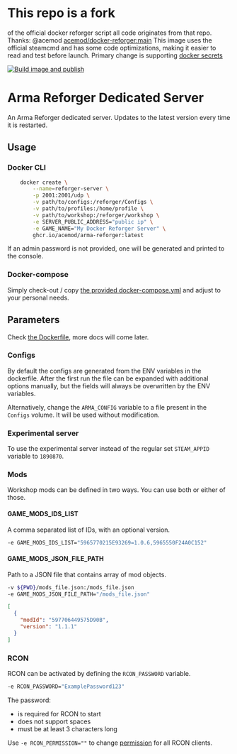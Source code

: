 # This repo is a fork
of the official docker reforger script all code originates from that repo. Thanks: @acemod [acemod/docker-reforger:main](https://github.com/acemod/docker-reforger)
This image uses the official steamcmd and has some code optimizations, making it easier to read and test before launch.
Primary change is supporting [docker secrets](https://docs.docker.com/engine/swarm/secrets/) 

[![Build image and publish](https://github.com/Nhimself/docker-reforger/actions/workflows/ghcr.yaml/badge.svg)](https://github.com/Nhimself/docker-reforger/actions/workflows/ghcr.yaml)

# Arma Reforger Dedicated Server

An Arma Reforger dedicated server. Updates to the latest version every time it is restarted.

## Usage

### Docker CLI

```sh
    docker create \
        --name=reforger-server \
        -p 2001:2001/udp \
        -v path/to/configs:/reforger/Configs \
        -v path/to/profiles:/home/profile \
        -v path/to/workshop:/reforger/workshop \
        -e SERVER_PUBLIC_ADDRESS="public ip" \
        -e GAME_NAME="My Docker Reforger Server" \
        ghcr.io/acemod/arma-reforger:latest
```

If an admin password is not provided, one will be generated and printed to the console.

### Docker-compose

Simply check-out / copy [the provided docker-compose.yml](docker-compose.yml) and adjust to your personal needs.

## Parameters

Check [the Dockerfile](Dockerfile#L32-L67), more docs will come later.

### Configs

By default the configs are generated from the ENV variables in the dockerfile. After the first run the file can be expanded with additional options manually, but the fields will always be overwritten by the ENV variables.

Alternatively, change the `ARMA_CONFIG` variable to a file present in the `Configs` volume. It will be used without modification.

### Experimental server

To use the experimental server instead of the regular set `STEAM_APPID` variable to `1890870`.

### Mods

Workshop mods can be defined in two ways. You can use both or either of those.

#### GAME_MODS_IDS_LIST

A comma separated list of IDs, with an optional version.

```sh
-e GAME_MODS_IDS_LIST="5965770215E93269=1.0.6,5965550F24A0C152"
```

#### GAME_MODS_JSON_FILE_PATH

Path to a JSON file that contains array of mod objects.

```sh
-v ${PWD}/mods_file.json:/mods_file.json
-e GAME_MODS_JSON_FILE_PATH="/mods_file.json" 
```

```json
[
  {
    "modId": "597706449575D90B",
    "version": "1.1.1"
  }
]
```
### RCON

RCON can be activated by defining the `RCON_PASSWORD` variable.

```sh
-e RCON_PASSWORD="ExamplePassword123"
```

The password:
* is required for RCON to start
* does not support spaces
* must be at least 3 characters long

Use `-e RCON_PERMISSION=""` to change [permission](https://community.bistudio.com/wiki/Arma_Reforger:Server_Config#permission) for all RCON clients.